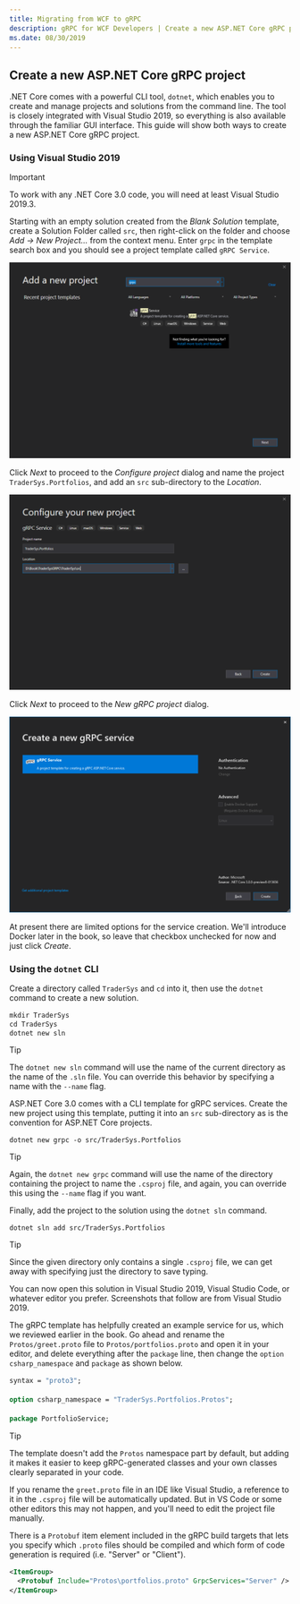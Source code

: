 ```yaml
---
title: Migrating from WCF to gRPC
description: gRPC for WCF Developers | Create a new ASP.NET Core gRPC project
ms.date: 08/30/2019
---
```


## Create a new ASP.NET Core gRPC project

.NET Core comes with a powerful CLI tool, `dotnet`, which enables you to create and manage projects and solutions from the command line. The tool is closely integrated with Visual Studio 2019, so everything is also available through the familiar GUI interface. This guide will show both ways to create a new ASP.NET Core gRPC project.

### Using Visual Studio 2019

> [!IMPORTANT]
> To work with any .NET Core 3.0 code, you will need at least Visual Studio 2019.3.

Starting with an empty solution created from the *Blank Solution* template, create a Solution Folder called `src`, then right-click on the folder and choose *Add -> New Project...* from the context menu. Enter `grpc` in the template search box and you should see a project template called `gRPC Service`.

![Add new project dialog showing gRPC Service project template](images/vs2019-new-grpc-project.PNG)

Click *Next* to proceed to the *Configure project* dialog and name the project `TraderSys.Portfolios`, and add an `src` sub-directory to the *Location*.

![Configure project dialog](images/vs2019-configure-project.png)

Click *Next* to proceed to the *New gRPC project* dialog.

![New gRPC Project dialog](images/vs2019-create-new-grpc-service.png)

At present there are limited options for the service creation. We'll introduce Docker later in the book, so leave that checkbox unchecked for now and just click *Create*.



### Using the `dotnet` CLI

Create a directory called `TraderSys` and `cd` into it, then use the `dotnet` command to create a new solution.

```console
mkdir TraderSys
cd TraderSys
dotnet new sln
```

> [!TIP]
> The `dotnet new sln` command will use the name of the current directory as the name of the `.sln` file. You can override this behavior by specifying a name with the `--name` flag.

ASP.NET Core 3.0 comes with a CLI template for gRPC services. Create the new project using this template, putting it into an `src` sub-directory as is the convention for ASP.NET Core projects.

```console
dotnet new grpc -o src/TraderSys.Portfolios
```

> [!TIP]
> Again, the `dotnet new grpc` command will use the name of the directory containing the project to name the `.csproj` file, and again, you can override this using the `--name` flag if you want.

Finally, add the project to the solution using the `dotnet sln` command.

```console
dotnet sln add src/TraderSys.Portfolios
```

> [!TIP]
> Since the given directory only contains a single `.csproj` file, we can get away with specifying just the directory to save typing.

You can now open this solution in Visual Studio 2019, Visual Studio Code, or whatever editor you prefer. Screenshots that follow are from Visual Studio 2019.

The gRPC template has helpfully created an example service for us, which we reviewed earlier in the book. Go ahead and rename the `Protos/greet.proto` file to `Protos/portfolios.proto` and open it in your editor, and delete everything after the `package` line, then change the `option csharp_namespace` and `package` as shown below.

```protobuf
syntax = "proto3";

option csharp_namespace = "TraderSys.Portfolios.Protos";

package PortfolioService;
```

> [!TIP]
> The template doesn't add the `Protos` namespace part by default, but adding it makes it easier to keep gRPC-generated classes and your own classes clearly separated in your code.

If you rename the `greet.proto` file in an IDE like Visual Studio, a reference to it in the `.csproj` file will be automatically updated. But in VS Code or some other editors this may not happen, and you'll need to edit the project file manually.

There is a `Protobuf` item element included in the gRPC build targets that lets you specify which `.proto` files should be compiled and which form of code generation is required (i.e. "Server" or "Client").

```xml
<ItemGroup>
  <Protobuf Include="Protos\portfolios.proto" GrpcServices="Server" />
</ItemGroup>
```


